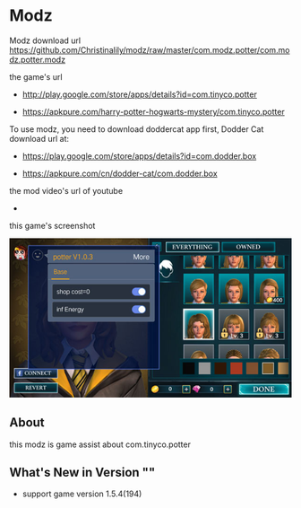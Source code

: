# Modz

Modz download url https://github.com/Christinalily/modz/raw/master/com.modz.potter/com.modz.potter.modz

the game's url

* http://play.google.com/store/apps/details?id=com.tinyco.potter

* https://apkpure.com/harry-potter-hogwarts-mystery/com.tinyco.potter

To use modz, you need to download doddercat app first, Dodder Cat download url at:

* https://play.google.com/store/apps/details?id=com.dodder.box

* https://apkpure.com/cn/dodder-cat/com.dodder.box
            		  
the mod video's url of youtube

* 

this game's screenshot

![](https://github.com/Christinalily/modz/blob/master/com.modz.potter/screenshot/modz.jpg)


## About

this modz is game assist about com.tinyco.potter

## What's New in Version ""

* support game version 1.5.4(194) 

